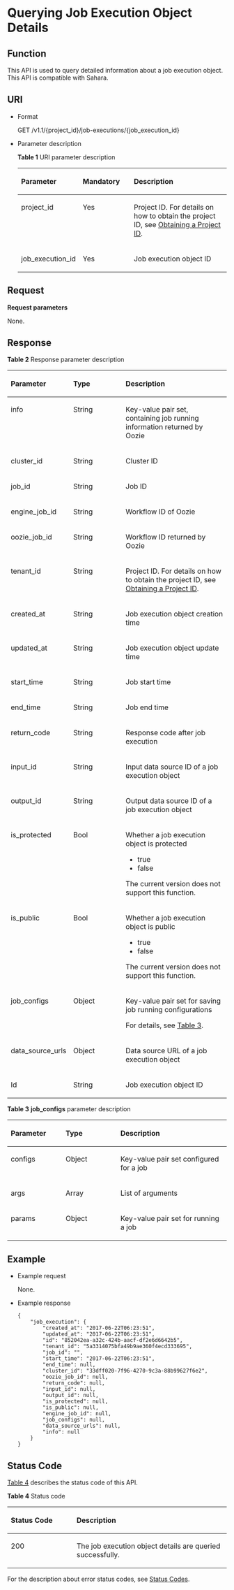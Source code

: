 # Querying Job Execution Object Details<a name="EN-US_TOPIC_0172486184"></a>

## Function<a name="section5957478711297"></a>

This API is used to query detailed information about a job execution object. This API is compatible with Sahara.

## URI<a name="section9153250112933"></a>

-   Format

    GET /v1.1/\{project\_id\}/job-executions/\{job\_execution\_id\}

-   Parameter description

    **Table  1**  URI parameter description

    <a name="table49499141194754"></a>
    <table><thead align="left"><tr id="row33700024194754"><th class="cellrowborder" valign="top" width="25%" id="mcps1.2.4.1.1"><p id="p16571835194812"><a name="p16571835194812"></a><a name="p16571835194812"></a>Parameter</p>
    </th>
    <th class="cellrowborder" valign="top" width="25%" id="mcps1.2.4.1.2"><p id="p141410194812"><a name="p141410194812"></a><a name="p141410194812"></a>Mandatory</p>
    </th>
    <th class="cellrowborder" valign="top" width="50%" id="mcps1.2.4.1.3"><p id="p11454278194812"><a name="p11454278194812"></a><a name="p11454278194812"></a>Description</p>
    </th>
    </tr>
    </thead>
    <tbody><tr id="row6505449415356"><td class="cellrowborder" valign="top" width="25%" headers="mcps1.2.4.1.1 "><p id="p3492262515356"><a name="p3492262515356"></a><a name="p3492262515356"></a>project_id</p>
    </td>
    <td class="cellrowborder" valign="top" width="25%" headers="mcps1.2.4.1.2 "><p id="p1016041415356"><a name="p1016041415356"></a><a name="p1016041415356"></a>Yes</p>
    </td>
    <td class="cellrowborder" valign="top" width="50%" headers="mcps1.2.4.1.3 "><p id="p1768719515356"><a name="p1768719515356"></a><a name="p1768719515356"></a>Project ID. For details on how to obtain the project ID, see <a href="obtaining-a-project-id.md">Obtaining a Project ID</a>.</p>
    </td>
    </tr>
    <tr id="row20659256153330"><td class="cellrowborder" valign="top" width="25%" headers="mcps1.2.4.1.1 "><p id="p14068949143358"><a name="p14068949143358"></a><a name="p14068949143358"></a>job_execution_id</p>
    </td>
    <td class="cellrowborder" valign="top" width="25%" headers="mcps1.2.4.1.2 "><p id="p36449896143358"><a name="p36449896143358"></a><a name="p36449896143358"></a>Yes</p>
    </td>
    <td class="cellrowborder" valign="top" width="50%" headers="mcps1.2.4.1.3 "><p id="p59095518143358"><a name="p59095518143358"></a><a name="p59095518143358"></a>Job execution object ID</p>
    </td>
    </tr>
    </tbody>
    </table>


## Request<a name="section7976792193238"></a>

**Request parameters**

None.

## Response<a name="section38599577193858"></a>

**Table  2**  Response parameter description

<a name="table51257841151049"></a>
<table><thead align="left"><tr id="row8480851151049"><th class="cellrowborder" valign="top" width="25%" id="mcps1.2.4.1.1"><p id="p15860319151049"><a name="p15860319151049"></a><a name="p15860319151049"></a>Parameter</p>
</th>
<th class="cellrowborder" valign="top" width="25%" id="mcps1.2.4.1.2"><p id="p40813771151049"><a name="p40813771151049"></a><a name="p40813771151049"></a>Type</p>
</th>
<th class="cellrowborder" valign="top" width="50%" id="mcps1.2.4.1.3"><p id="p17581180151049"><a name="p17581180151049"></a><a name="p17581180151049"></a>Description</p>
</th>
</tr>
</thead>
<tbody><tr id="row6726034151222"><td class="cellrowborder" valign="top" width="25%" headers="mcps1.2.4.1.1 "><p id="p13817546144526"><a name="p13817546144526"></a><a name="p13817546144526"></a>info</p>
</td>
<td class="cellrowborder" valign="top" width="25%" headers="mcps1.2.4.1.2 "><p id="p30606123144557"><a name="p30606123144557"></a><a name="p30606123144557"></a>String</p>
</td>
<td class="cellrowborder" valign="top" width="50%" headers="mcps1.2.4.1.3 "><p id="p60102458144812"><a name="p60102458144812"></a><a name="p60102458144812"></a>Key-value pair set, containing job running information returned by Oozie</p>
</td>
</tr>
<tr id="row1794513155918"><td class="cellrowborder" valign="top" width="25%" headers="mcps1.2.4.1.1 "><p id="p6661651144526"><a name="p6661651144526"></a><a name="p6661651144526"></a>cluster_id</p>
</td>
<td class="cellrowborder" valign="top" width="25%" headers="mcps1.2.4.1.2 "><p id="p31721435144557"><a name="p31721435144557"></a><a name="p31721435144557"></a>String</p>
</td>
<td class="cellrowborder" valign="top" width="50%" headers="mcps1.2.4.1.3 "><p id="p59713193144812"><a name="p59713193144812"></a><a name="p59713193144812"></a>Cluster ID</p>
</td>
</tr>
<tr id="row23363161601"><td class="cellrowborder" valign="top" width="25%" headers="mcps1.2.4.1.1 "><p id="p24505987144526"><a name="p24505987144526"></a><a name="p24505987144526"></a>job_id</p>
</td>
<td class="cellrowborder" valign="top" width="25%" headers="mcps1.2.4.1.2 "><p id="p39477276144557"><a name="p39477276144557"></a><a name="p39477276144557"></a>String</p>
</td>
<td class="cellrowborder" valign="top" width="50%" headers="mcps1.2.4.1.3 "><p id="p44374042144812"><a name="p44374042144812"></a><a name="p44374042144812"></a>Job ID</p>
</td>
</tr>
<tr id="row3699425711725"><td class="cellrowborder" valign="top" width="25%" headers="mcps1.2.4.1.1 "><p id="p2908760411735"><a name="p2908760411735"></a><a name="p2908760411735"></a>engine_job_id</p>
</td>
<td class="cellrowborder" valign="top" width="25%" headers="mcps1.2.4.1.2 "><p id="p5327575811735"><a name="p5327575811735"></a><a name="p5327575811735"></a>String</p>
</td>
<td class="cellrowborder" valign="top" width="50%" headers="mcps1.2.4.1.3 "><p id="p2036912311735"><a name="p2036912311735"></a><a name="p2036912311735"></a>Workflow ID of Oozie</p>
</td>
</tr>
<tr id="row52664138135611"><td class="cellrowborder" valign="top" width="25%" headers="mcps1.2.4.1.1 "><p id="p13907076144526"><a name="p13907076144526"></a><a name="p13907076144526"></a>oozie_job_id</p>
</td>
<td class="cellrowborder" valign="top" width="25%" headers="mcps1.2.4.1.2 "><p id="p56340641144557"><a name="p56340641144557"></a><a name="p56340641144557"></a>String</p>
</td>
<td class="cellrowborder" valign="top" width="50%" headers="mcps1.2.4.1.3 "><p id="p2204786144812"><a name="p2204786144812"></a><a name="p2204786144812"></a>Workflow ID returned by Oozie</p>
</td>
</tr>
<tr id="row15896716111552"><td class="cellrowborder" valign="top" width="25%" headers="mcps1.2.4.1.1 "><p id="p4820169144526"><a name="p4820169144526"></a><a name="p4820169144526"></a>tenant_id</p>
</td>
<td class="cellrowborder" valign="top" width="25%" headers="mcps1.2.4.1.2 "><p id="p1702693144557"><a name="p1702693144557"></a><a name="p1702693144557"></a>String</p>
</td>
<td class="cellrowborder" valign="top" width="50%" headers="mcps1.2.4.1.3 "><p id="p1499019144114"><a name="p1499019144114"></a><a name="p1499019144114"></a>Project ID. For details on how to obtain the project ID, see <a href="obtaining-a-project-id.md">Obtaining a Project ID</a>.</p>
</td>
</tr>
<tr id="row14374745135652"><td class="cellrowborder" valign="top" width="25%" headers="mcps1.2.4.1.1 "><p id="p24242445144526"><a name="p24242445144526"></a><a name="p24242445144526"></a>created_at</p>
</td>
<td class="cellrowborder" valign="top" width="25%" headers="mcps1.2.4.1.2 "><p id="p33303851144557"><a name="p33303851144557"></a><a name="p33303851144557"></a>String</p>
</td>
<td class="cellrowborder" valign="top" width="50%" headers="mcps1.2.4.1.3 "><p id="p60295112144812"><a name="p60295112144812"></a><a name="p60295112144812"></a>Job execution object creation time</p>
</td>
</tr>
<tr id="row26626414135718"><td class="cellrowborder" valign="top" width="25%" headers="mcps1.2.4.1.1 "><p id="p23111379144526"><a name="p23111379144526"></a><a name="p23111379144526"></a>updated_at</p>
</td>
<td class="cellrowborder" valign="top" width="25%" headers="mcps1.2.4.1.2 "><p id="p52207806144557"><a name="p52207806144557"></a><a name="p52207806144557"></a>String</p>
</td>
<td class="cellrowborder" valign="top" width="50%" headers="mcps1.2.4.1.3 "><p id="p65939764144812"><a name="p65939764144812"></a><a name="p65939764144812"></a>Job execution object update time</p>
</td>
</tr>
<tr id="row12439792135751"><td class="cellrowborder" valign="top" width="25%" headers="mcps1.2.4.1.1 "><p id="p3870758144526"><a name="p3870758144526"></a><a name="p3870758144526"></a>start_time</p>
</td>
<td class="cellrowborder" valign="top" width="25%" headers="mcps1.2.4.1.2 "><p id="p8765234144557"><a name="p8765234144557"></a><a name="p8765234144557"></a>String</p>
</td>
<td class="cellrowborder" valign="top" width="50%" headers="mcps1.2.4.1.3 "><p id="p20141538144812"><a name="p20141538144812"></a><a name="p20141538144812"></a>Job start time</p>
</td>
</tr>
<tr id="row62845631135831"><td class="cellrowborder" valign="top" width="25%" headers="mcps1.2.4.1.1 "><p id="p3210842144526"><a name="p3210842144526"></a><a name="p3210842144526"></a>end_time</p>
</td>
<td class="cellrowborder" valign="top" width="25%" headers="mcps1.2.4.1.2 "><p id="p14513632144557"><a name="p14513632144557"></a><a name="p14513632144557"></a>String</p>
</td>
<td class="cellrowborder" valign="top" width="50%" headers="mcps1.2.4.1.3 "><p id="p53449181144812"><a name="p53449181144812"></a><a name="p53449181144812"></a>Job end time</p>
</td>
</tr>
<tr id="row8652083151249"><td class="cellrowborder" valign="top" width="25%" headers="mcps1.2.4.1.1 "><p id="p35508397144628"><a name="p35508397144628"></a><a name="p35508397144628"></a>return_code</p>
</td>
<td class="cellrowborder" valign="top" width="25%" headers="mcps1.2.4.1.2 "><p id="p4796924214477"><a name="p4796924214477"></a><a name="p4796924214477"></a>String</p>
</td>
<td class="cellrowborder" valign="top" width="50%" headers="mcps1.2.4.1.3 "><p id="p41312377144812"><a name="p41312377144812"></a><a name="p41312377144812"></a>Response code after job execution</p>
</td>
</tr>
<tr id="row12228393151256"><td class="cellrowborder" valign="top" width="25%" headers="mcps1.2.4.1.1 "><p id="p48708808144628"><a name="p48708808144628"></a><a name="p48708808144628"></a>input_id</p>
</td>
<td class="cellrowborder" valign="top" width="25%" headers="mcps1.2.4.1.2 "><p id="p2298335114477"><a name="p2298335114477"></a><a name="p2298335114477"></a>String</p>
</td>
<td class="cellrowborder" valign="top" width="50%" headers="mcps1.2.4.1.3 "><p id="p51951887144812"><a name="p51951887144812"></a><a name="p51951887144812"></a>Input data source ID of a job execution object</p>
</td>
</tr>
<tr id="row4987054814430"><td class="cellrowborder" valign="top" width="25%" headers="mcps1.2.4.1.1 "><p id="p8132410144628"><a name="p8132410144628"></a><a name="p8132410144628"></a>output_id</p>
</td>
<td class="cellrowborder" valign="top" width="25%" headers="mcps1.2.4.1.2 "><p id="p4217960116818"><a name="p4217960116818"></a><a name="p4217960116818"></a>String</p>
</td>
<td class="cellrowborder" valign="top" width="50%" headers="mcps1.2.4.1.3 "><p id="p23526852144812"><a name="p23526852144812"></a><a name="p23526852144812"></a>Output data source ID of a job execution object</p>
</td>
</tr>
<tr id="row2224933814447"><td class="cellrowborder" valign="top" width="25%" headers="mcps1.2.4.1.1 "><p id="p22947053144628"><a name="p22947053144628"></a><a name="p22947053144628"></a>is_protected</p>
</td>
<td class="cellrowborder" valign="top" width="25%" headers="mcps1.2.4.1.2 "><p id="p11644244144713"><a name="p11644244144713"></a><a name="p11644244144713"></a>Bool</p>
</td>
<td class="cellrowborder" valign="top" width="50%" headers="mcps1.2.4.1.3 "><p id="p38315074144812"><a name="p38315074144812"></a><a name="p38315074144812"></a>Whether a job execution object is protected</p>
<a name="ul3872134516111"></a><a name="ul3872134516111"></a><ul id="ul3872134516111"><li>true</li><li>false</li></ul>
<p id="p4213768316111"><a name="p4213768316111"></a><a name="p4213768316111"></a>The current version does not support this function.</p>
</td>
</tr>
<tr id="row16657075144831"><td class="cellrowborder" valign="top" width="25%" headers="mcps1.2.4.1.1 "><p id="p5285514144839"><a name="p5285514144839"></a><a name="p5285514144839"></a>is_public</p>
</td>
<td class="cellrowborder" valign="top" width="25%" headers="mcps1.2.4.1.2 "><p id="p36146066144831"><a name="p36146066144831"></a><a name="p36146066144831"></a>Bool</p>
</td>
<td class="cellrowborder" valign="top" width="50%" headers="mcps1.2.4.1.3 "><p id="p4609155144939"><a name="p4609155144939"></a><a name="p4609155144939"></a>Whether a job execution object is public</p>
<a name="ul46123066163139"></a><a name="ul46123066163139"></a><ul id="ul46123066163139"><li>true</li><li>false</li></ul>
<p id="p2174695163139"><a name="p2174695163139"></a><a name="p2174695163139"></a>The current version does not support this function.</p>
</td>
</tr>
<tr id="row21026887144831"><td class="cellrowborder" valign="top" width="25%" headers="mcps1.2.4.1.1 "><p id="p27934653144839"><a name="p27934653144839"></a><a name="p27934653144839"></a>job_configs</p>
</td>
<td class="cellrowborder" valign="top" width="25%" headers="mcps1.2.4.1.2 "><p id="p35577089144831"><a name="p35577089144831"></a><a name="p35577089144831"></a>Object</p>
</td>
<td class="cellrowborder" valign="top" width="50%" headers="mcps1.2.4.1.3 "><p id="p18799330153318"><a name="p18799330153318"></a><a name="p18799330153318"></a>Key-value pair set for saving job running configurations</p>
<p id="p4630887144939"><a name="p4630887144939"></a><a name="p4630887144939"></a>For details, see <a href="#table2159451151623">Table 3</a>.</p>
</td>
</tr>
<tr id="row65803519144414"><td class="cellrowborder" valign="top" width="25%" headers="mcps1.2.4.1.1 "><p id="p30376291144839"><a name="p30376291144839"></a><a name="p30376291144839"></a>data_source_urls</p>
</td>
<td class="cellrowborder" valign="top" width="25%" headers="mcps1.2.4.1.2 "><p id="p52405738144713"><a name="p52405738144713"></a><a name="p52405738144713"></a>Object</p>
</td>
<td class="cellrowborder" valign="top" width="50%" headers="mcps1.2.4.1.3 "><p id="p20473823144939"><a name="p20473823144939"></a><a name="p20473823144939"></a>Data source URL of a job execution object</p>
</td>
</tr>
<tr id="row42012596144424"><td class="cellrowborder" valign="top" width="25%" headers="mcps1.2.4.1.1 "><p id="p65500602144839"><a name="p65500602144839"></a><a name="p65500602144839"></a>Id</p>
</td>
<td class="cellrowborder" valign="top" width="25%" headers="mcps1.2.4.1.2 "><p id="p32531313144713"><a name="p32531313144713"></a><a name="p32531313144713"></a>String</p>
</td>
<td class="cellrowborder" valign="top" width="50%" headers="mcps1.2.4.1.3 "><p id="p27249228144939"><a name="p27249228144939"></a><a name="p27249228144939"></a>Job execution object ID</p>
</td>
</tr>
</tbody>
</table>

**Table  3** **job\_configs**  parameter description

<a name="table2159451151623"></a>
<table><thead align="left"><tr id="row39264552151623"><th class="cellrowborder" valign="top" width="25%" id="mcps1.2.4.1.1"><p id="p26312167151623"><a name="p26312167151623"></a><a name="p26312167151623"></a>Parameter</p>
</th>
<th class="cellrowborder" valign="top" width="25%" id="mcps1.2.4.1.2"><p id="p30132362151623"><a name="p30132362151623"></a><a name="p30132362151623"></a>Type</p>
</th>
<th class="cellrowborder" valign="top" width="50%" id="mcps1.2.4.1.3"><p id="p24802238151623"><a name="p24802238151623"></a><a name="p24802238151623"></a>Description</p>
</th>
</tr>
</thead>
<tbody><tr id="row62824255151623"><td class="cellrowborder" valign="top" width="25%" headers="mcps1.2.4.1.1 "><p id="p6619242151712"><a name="p6619242151712"></a><a name="p6619242151712"></a>configs</p>
</td>
<td class="cellrowborder" valign="top" width="25%" headers="mcps1.2.4.1.2 "><p id="p54007068151623"><a name="p54007068151623"></a><a name="p54007068151623"></a>Object</p>
</td>
<td class="cellrowborder" valign="top" width="50%" headers="mcps1.2.4.1.3 "><p id="p60121498151741"><a name="p60121498151741"></a><a name="p60121498151741"></a>Key-value pair set configured for a job</p>
</td>
</tr>
<tr id="row45358292151623"><td class="cellrowborder" valign="top" width="25%" headers="mcps1.2.4.1.1 "><p id="p60698656151712"><a name="p60698656151712"></a><a name="p60698656151712"></a>args</p>
</td>
<td class="cellrowborder" valign="top" width="25%" headers="mcps1.2.4.1.2 "><p id="p20654414151623"><a name="p20654414151623"></a><a name="p20654414151623"></a>Array</p>
</td>
<td class="cellrowborder" valign="top" width="50%" headers="mcps1.2.4.1.3 "><p id="p6484022151741"><a name="p6484022151741"></a><a name="p6484022151741"></a>List of arguments</p>
</td>
</tr>
<tr id="row24682943151623"><td class="cellrowborder" valign="top" width="25%" headers="mcps1.2.4.1.1 "><p id="p24579100151712"><a name="p24579100151712"></a><a name="p24579100151712"></a>params</p>
</td>
<td class="cellrowborder" valign="top" width="25%" headers="mcps1.2.4.1.2 "><p id="p26950389151623"><a name="p26950389151623"></a><a name="p26950389151623"></a>Object</p>
</td>
<td class="cellrowborder" valign="top" width="50%" headers="mcps1.2.4.1.3 "><p id="p29231764151741"><a name="p29231764151741"></a><a name="p29231764151741"></a>Key-value pair set for running a job</p>
</td>
</tr>
</tbody>
</table>

## Example<a name="section1210015461189"></a>

-   Example request

    None.

-   Example response

    ```
    {
        "job_execution": {
            "created_at": "2017-06-22T06:23:51",
            "updated_at": "2017-06-22T06:23:51",
            "id": "852042ea-a32c-424b-aacf-df2e6d6642b5",
            "tenant_id": "5a3314075bfa49b9ae360f4ecd333695",
            "job_id": "",
            "start_time": "2017-06-22T06:23:51",
            "end_time": null,
            "cluster_id": "33dff020-7f96-4270-9c3a-88b99627f6e2",
            "oozie_job_id": null,
            "return_code": null,
            "input_id": null,
            "output_id": null,
            "is_protected": null,
            "is_public": null,
            "engine_job_id": null,
            "job_configs": null,
            "data_source_urls": null,
            "info": null
        }
    }
    ```


## Status Code<a name="section25088328113020"></a>

[Table 4](#table1584477916050)  describes the status code of this API.

**Table  4**  Status code

<a name="table1584477916050"></a>
<table><thead align="left"><tr id="row1339492016050"><th class="cellrowborder" valign="top" width="30%" id="mcps1.2.3.1.1"><p id="p3411176516050"><a name="p3411176516050"></a><a name="p3411176516050"></a>Status Code</p>
</th>
<th class="cellrowborder" valign="top" width="70%" id="mcps1.2.3.1.2"><p id="p1158961516050"><a name="p1158961516050"></a><a name="p1158961516050"></a>Description</p>
</th>
</tr>
</thead>
<tbody><tr id="row3719767816050"><td class="cellrowborder" valign="top" width="30%" headers="mcps1.2.3.1.1 "><p id="p6022194016050"><a name="p6022194016050"></a><a name="p6022194016050"></a>200</p>
</td>
<td class="cellrowborder" valign="top" width="70%" headers="mcps1.2.3.1.2 "><p id="p4613894216050"><a name="p4613894216050"></a><a name="p4613894216050"></a>The job execution object details are queried successfully.</p>
</td>
</tr>
</tbody>
</table>

For the description about error status codes, see  [Status Codes](status-codes.md).

